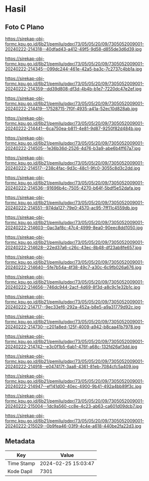 # Hasil

## Foto C Plano

https://sirekap-obj-formc.kpu.go.id/6b21/pemilu/pdpr/73/05/05/20/09/7305052009001-20240222-214318--40dfad43-a412-49f5-9d58-d855de3d6d39.jpg

https://sirekap-obj-formc.kpu.go.id/6b21/pemilu/pdpr/73/05/05/20/09/7305052009001-20240222-214345--099dc244-461e-42a5-ba3c-7c2737c4bb1a.jpg

https://sirekap-obj-formc.kpu.go.id/6b21/pemilu/pdpr/73/05/05/20/09/7305052009001-20240222-214359--dd39d808-df3d-4b4b-b1e7-7220dc47e2ef.jpg

https://sirekap-obj-formc.kpu.go.id/6b21/pemilu/pdpr/73/05/05/20/09/7305052009001-20240222-214419--17528715-7f0f-4935-a41a-52ec10d828ab.jpg

https://sirekap-obj-formc.kpu.go.id/6b21/pemilu/pdpr/73/05/05/20/09/7305052009001-20240222-214441--6ca750ea-b811-4e81-9d87-9250f82d484b.jpg

https://sirekap-obj-formc.kpu.go.id/6b21/pemilu/pdpr/73/05/05/20/09/7305052009001-20240222-214505--1e36b36d-2526-4d76-b3a9-abe6b4ff67a7.jpg

https://sirekap-obj-formc.kpu.go.id/6b21/pemilu/pdpr/73/05/05/20/09/7305052009001-20240222-214517--238c4fac-9d3c-48c1-9fc0-3055c8d3c2dd.jpg

https://sirekap-obj-formc.kpu.go.id/6b21/pemilu/pdpr/73/05/05/20/09/7305052009001-20240222-214536--91696b4c-7505-4270-b64f-5bdf5e52dafa.jpg

https://sirekap-obj-formc.kpu.go.id/6b21/pemilu/pdpr/73/05/05/20/09/7305052009001-20240222-214551--974da127-79e0-4570-ac95-7ff11c4559db.jpg

https://sirekap-obj-formc.kpu.go.id/6b21/pemilu/pdpr/73/05/05/20/09/7305052009001-20240222-214603--0ac3af8c-47c4-4999-8ea0-90eec8dd1050.jpg

https://sirekap-obj-formc.kpu.go.id/6b21/pemilu/pdpr/73/05/05/20/09/7305052009001-20240222-214628--22ed37a6-c26c-43ec-8b48-df23ab8fe657.jpg

https://sirekap-obj-formc.kpu.go.id/6b21/pemilu/pdpr/73/05/05/20/09/7305052009001-20240222-214640--5fe7b54a-4f38-49c7-a30c-6c9fb026a676.jpg

https://sirekap-obj-formc.kpu.go.id/6b21/pemilu/pdpr/73/05/05/20/09/7305052009001-20240222-214656--746dc944-2acf-4d69-8f3d-a8c9c1e32b1c.jpg

https://sirekap-obj-formc.kpu.go.id/6b21/pemilu/pdpr/73/05/05/20/09/7305052009001-20240222-214717--9ec33ef6-292a-452a-b8e5-a9a31779d92c.jpg

https://sirekap-obj-formc.kpu.go.id/6b21/pemilu/pdpr/73/05/05/20/09/7305052009001-20240222-214730--c201a8ed-125f-4009-a942-b8caa41b7978.jpg

https://sirekap-obj-formc.kpu.go.id/6b21/pemilu/pdpr/73/05/05/20/09/7305052009001-20240222-214742--e3c0f1b5-6ab1-476f-a68c-132fd26af3dd.jpg

https://sirekap-obj-formc.kpu.go.id/6b21/pemilu/pdpr/73/05/05/20/09/7305052009001-20240222-214918--e047417f-3aa8-4361-81eb-7084cfc5a409.jpg

https://sirekap-obj-formc.kpu.go.id/6b21/pemilu/pdpr/73/05/05/20/09/7305052009001-20240222-214947--ef141d00-40ec-4900-9b41-492a4bb89f3c.jpg

https://sirekap-obj-formc.kpu.go.id/6b21/pemilu/pdpr/73/05/05/20/09/7305052009001-20240222-215004--1dc9a560-cc8e-4c23-ab63-ca601d09dcb7.jpg

https://sirekap-obj-formc.kpu.go.id/6b21/pemilu/pdpr/73/05/05/20/09/7305052009001-20240222-215029--0b9fea46-03f9-4c4e-a618-440be2fa22d3.jpg


## Metadata

| Key        | Value               |
| ---------- | ------------------- |
| Time Stamp | 2024-02-25 15:03:47 |
| Kode Dapil | 7301                |



